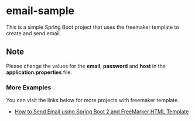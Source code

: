 # email-sample
This is a simple Spring Boot project that uses the freemaker template to create and send email.

## Note 
Please change the values for the **email**, **password** and **host** in the **application.properties** file.

### More Examples
You can visit the links below for more projects with freemaker template.

- [How to Send Email using Spring Boot 2 and FreeMarker HTML Template](https://www.javachinna.com/sending-email-using-spring-boot-2-internationalization-i18n-and-freemarker-html-email-template-with-inline-image-and-attachment/)

